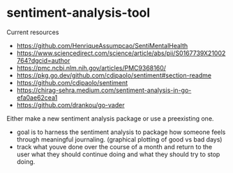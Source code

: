 # sentiment-analysis-tool

Current resources
- https://github.com/HenriqueAssumpcao/SentiMentalHealth
- https://www.sciencedirect.com/science/article/abs/pii/S0167739X21002764?dgcid=author
- https://pmc.ncbi.nlm.nih.gov/articles/PMC9368160/
- https://pkg.go.dev/github.com/cdipaolo/sentiment#section-readme
- https://github.com/cdipaolo/sentiment
- https://chirag-sehra.medium.com/sentiment-analysis-in-go-efa0ae62cea1
- https://github.com/drankou/go-vader

Either make a new sentiment analysis package or use a preexisting one. 

- goal is to harness the sentiment analysis to package how someone feels through meaningful journaling. (graphical plotting of good vs bad days)
- track what youve done over the course of a month and return to the user what they should continue doing and what they should try to stop doing.

